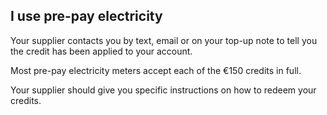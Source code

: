 ##  I use pre-pay electricity

Your supplier contacts you by text, email or on your top-up note to tell you
the credit has been applied to your account.

Most pre-pay electricity meters accept each of the €150 credits in full.

Your supplier should give you specific instructions on how to redeem your
credits.
